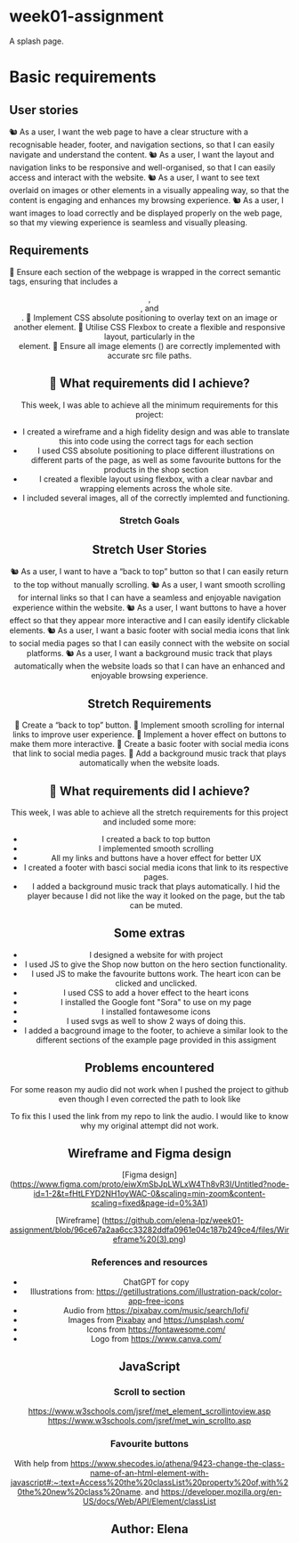 # week01-assignment

A splash page.

# Basic requirements

## User stories

🐿️ As a user, I want the web page to have a clear structure with a recognisable header, footer, and navigation sections, so that I can easily navigate and understand the content.
🐿️ As a user, I want the layout and navigation links to be responsive and well-organised, so that I can easily access and interact with the website.
🐿️ As a user, I want to see text overlaid on images or other elements in a visually appealing way, so that the content is engaging and enhances my browsing experience.
🐿️ As a user, I want images to load correctly and be displayed properly on the web page, so that my viewing experience is seamless and visually pleasing.

## Requirements

🎯 Ensure each section of the webpage is wrapped in the correct semantic tags, ensuring that includes a <header>, <nav>, and <footer>.
🎯 Implement CSS absolute positioning to overlay text on an image or another element.
🎯 Utilise CSS Flexbox to create a flexible and responsive layout, particularly in the <nav> element.
🎯 Ensure all image elements (<img>) are correctly implemented with accurate src file paths.

## 🎯 What requirements did I achieve?

This week, I was able to achieve all the minimum requirements for this project:

- I created a wireframe and a high fidelity design and was able to translate this into code using the correct tags for each section
- I used CSS absolute positioning to place different illustrations on different parts of the page, as well as some favourite buttons for the products in the shop section
- I created a flexible layout using flexbox, with a clear navbar and wrapping elements across the whole site.
- I included several images, all of the correctly implemted and functioning.

# Stretch Goals

## Stretch User Stories

🐿️ As a user, I want to have a “back to top” button so that I can easily return to the top without manually scrolling.
🐿️ As a user, I want smooth scrolling for internal links so that I can have a seamless and enjoyable navigation experience within the website.
🐿️ As a user, I want buttons to have a hover effect so that they appear more interactive and I can easily identify clickable elements.
🐿️ As a user, I want a basic footer with social media icons that link to social media pages so that I can easily connect with the website on social platforms.
🐿️ As a user, I want a background music track that plays automatically when the website loads so that I can have an enhanced and enjoyable browsing experience.

## Stretch Requirements

🏹 Create a “back to top” button.
🏹 Implement smooth scrolling for internal links to improve user experience.
🏹 Implement a hover effect on buttons to make them more interactive.
🏹 Create a basic footer with social media icons that link to social media pages.
🏹 Add a background music track that plays automatically when the website loads.

## 🎯 What requirements did I achieve?

This week, I was able to achieve all the stretch requirements for this project and included some more:

- I created a back to top button
- I implemented smooth scrolling
- All my links and buttons have a hover effect for better UX
- I created a footer with basci social media icons that link to its respective pages.
- I added a background music track that plays automatically. I hid the player because I did not like the way it looked on the page, but the tab can be muted.

## Some extras

- I designed a website for with project
- I used JS to give the Shop now button on the hero section functionality.
- I used JS to make the favourite buttons work. The heart icon can be clicked and unclicked.
- I used CSS to add a hover effect to the heart icons
- I installed the Google font "Sora" to use on my page
- I installed fontawesome icons
- I used svgs as well to show 2 ways of doing this.
- I added a bacground image to the footer, to achieve a similar look to the different sections of the example page provided in this assigment

## Problems encountered

For some reason my audio did not work when I pushed the project to github even though I even corrected the path to look like

<audio autoplay="" loop="" src="/week01-assignment/files/rainy-lofi-city-lofi-music-332746.mp3"></audio>

To fix this I used the link from my repo to link the audio. I would like to know why my original attempt did not work.

## Wireframe and Figma design

[Figma design] (https://www.figma.com/proto/eiwXmSbJpLWLxW4Th8vR3I/Untitled?node-id=1-2&t=fHtLFYD2NH1oyWAC-0&scaling=min-zoom&content-scaling=fixed&page-id=0%3A1)

[Wireframe] (https://github.com/elena-lpz/week01-assignment/blob/96ce67a2aa6cc33282ddfa0961e04c187b249ce4/files/Wireframe%20(3).png)

# References and resources

- ChatGPT for copy
- Illustrations from: https://getillustrations.com/illustration-pack/color-app-free-icons
- Audio from https://pixabay.com/music/search/lofi/
- Images from [Pixabay](https://pixabay.com/) and https://unsplash.com/
- Icons from https://fontawesome.com/
- Logo from https://www.canva.com/

## JavaScript

### Scroll to section

https://www.w3schools.com/jsref/met_element_scrollintoview.asp
https://www.w3schools.com/jsref/met_win_scrollto.asp

### Favourite buttons

With help from https://www.shecodes.io/athena/9423-change-the-class-name-of-an-html-element-with-javascript#:~:text=Access%20the%20classList%20property%20of,with%20the%20new%20class%20name.
and https://developer.mozilla.org/en-US/docs/Web/API/Element/classList

## Author: Elena
